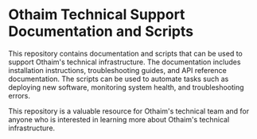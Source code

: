 # Othaim Technical Support Documentation and Scripts

This repository contains documentation and scripts that can be used to support Othaim's technical infrastructure. The documentation includes installation instructions, troubleshooting guides, and API reference documentation. The scripts can be used to automate tasks such as deploying new software, monitoring system health, and troubleshooting errors.

This repository is a valuable resource for Othaim's technical team and for anyone who is interested in learning more about Othaim's technical infrastructure.
